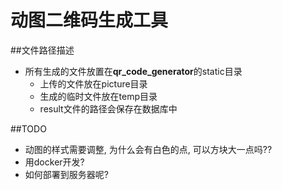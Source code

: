 # 动图二维码生成工具

##文件路径描述

* 所有生成的文件放置在**qr_code_generator**的static目录
    * 上传的文件放在picture目录
    * 生成的临时文件放在temp目录
    * result文件的路径会保存在数据库中



##TODO
* 动图的样式需要调整, 为什么会有白色的点, 可以方块大一点吗??
* 用docker开发?
* 如何部署到服务器呢?